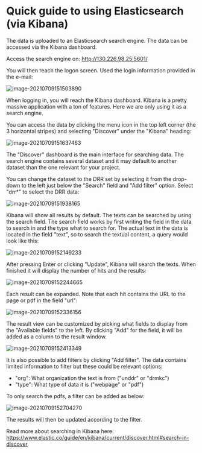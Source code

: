 # Quick guide to using Elasticsearch (via Kibana)



The data is uploaded to an Elasticsearch search engine. The data can be accessed via the Kibana dashboard.



Access the search engine on: http://130.226.98.25:5601/

You will then reach the logon screen. Used the login information provided in the e-mail:

![image-20210709151503890](C:\Users\kgk\AppData\Roaming\Typora\typora-user-images\image-20210709151503890.png)



When logging in, you will reach the Kibana dashboard. Kibana is a pretty massive application with a ton of features. Here we are only using it as a search engine. 

You can access the data by clicking the menu icon in the top left corner (the 3 horizontal stripes) and selecting "Discover" under the "Kibana" heading:

![image-20210709151637463](C:\Users\kgk\AppData\Roaming\Typora\typora-user-images\image-20210709151637463.png)



The "Discover" dashboard is the main interface for searching data. The search engine contains several dataset and it may default to another dataset than the one relevant for your project.

You can change the dataset to the DRR set by selecting it from the drop-down to the left just below the "Search" field and "Add filter" option. Select "drr*" to select the DRR data:

![image-20210709151938165](C:\Users\kgk\AppData\Roaming\Typora\typora-user-images\image-20210709151938165.png)



Kibana will show all results by default. The texts can be searched by using the search field. The search field works by first writing the field in the data to search in and the type what to search for. The actual text in the data is located in the field "text", so to search the textual content, a query would look like this:

![image-20210709152149233](C:\Users\kgk\AppData\Roaming\Typora\typora-user-images\image-20210709152149233.png)



After pressing Enter or clicking "Update", Kibana will search the texts. When finished it will display the number of hits and the results: 

![image-20210709152244665](C:\Users\kgk\AppData\Roaming\Typora\typora-user-images\image-20210709152244665.png)



Each result can be expanded. Note that each hit contains the URL to the page or pdf in the field "url": 

![image-20210709152336156](C:\Users\kgk\AppData\Roaming\Typora\typora-user-images\image-20210709152336156.png)



The result view can be customized by picking what fields to display from the "Available fields" to the left. By clicking "Add" for the field, it will be added as a column to the result window.

![image-20210709152413349](C:\Users\kgk\AppData\Roaming\Typora\typora-user-images\image-20210709152413349.png)





It is also possible to add filters by clicking "Add filter". The data contains limited information to filter but these could be relevant options:

- "org": What organization the text is from ("unddr" or "drmkc")
- "type": What type of data it is ("webpage" or "pdf")



To only search the pdfs, a filter can be added as below:

![image-20210709152704270](C:\Users\kgk\AppData\Roaming\Typora\typora-user-images\image-20210709152704270.png)



The results will then be updated according to the filter.



Read more about searching in Kibana here: https://www.elastic.co/guide/en/kibana/current/discover.html#search-in-discover